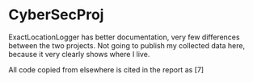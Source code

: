 # CyberSecProj

ExactLocationLogger has better documentation, very few differences between the two projects.
Not going to publish my collected data here, because it very clearly shows where I live.

All code copied from elsewhere is cited in the report as [7]
